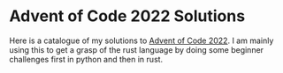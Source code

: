 # Advent of Code 2022 Solutions

Here is a catalogue of my solutions to [Advent of Code 2022](https://adventofcode.com/2022/). I am mainly using this to get a grasp of the rust language by doing some beginner challenges first in python and then in rust.
